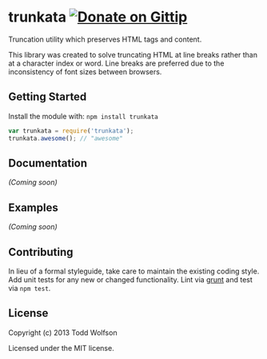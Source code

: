 # trunkata [![Donate on Gittip](http://badgr.co/gittip/twolfson.png)](https://www.gittip.com/twolfson/)

Truncation utility which preserves HTML tags and content.

This library was created to solve truncating HTML at line breaks rather than at a character index or word. Line breaks are preferred due to the inconsistency of font sizes between browsers.

## Getting Started
Install the module with: `npm install trunkata`

```javascript
var trunkata = require('trunkata');
trunkata.awesome(); // "awesome"
```

## Documentation
_(Coming soon)_

## Examples
_(Coming soon)_

## Contributing
In lieu of a formal styleguide, take care to maintain the existing coding style. Add unit tests for any new or changed functionality. Lint via [grunt](https://github.com/gruntjs/grunt) and test via `npm test`.

## License
Copyright (c) 2013 Todd Wolfson

Licensed under the MIT license.
